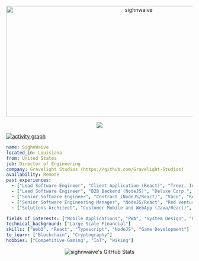 <!-- <p align="center">
<img alt="loficity" width="600px" src="https://github.com/HyunCafe/HyunCafe/raw/main/assests/loficity.gif"</img>
</p> -->

<p align="center">
  <img src="https://socialify.git.ci/sighnwaive/sighnwaive/image?font=Source%20Code%20Pro&forks=1&issues=1&language=1&name=1&owner=1&pattern=Plus&pulls=1&stargazers=1&theme=Dark" alt="sighnwaive" width="700" height="300" />
</p>

<p align="center">
  <img src="https://github-profile-trophy.vercel.app/?username=sighnwaive&theme=onedark&column=-1" />
</p>

[![activity graph](https://github-readme-activity-graph.vercel.app/graph?username=sighnwaive&theme=github-dark-dimmed&custom_title=sighnwaive%20Activity%20Graph&hide_border=true)](https://github.com/ashutosh00710/github-readme-activity-graph)

```yaml
name: SighnWaive
located_in: Louisiana
from: United States
job: Director of Engineering
company: Gravelight Studios (https://github.com/Gravelight-Studios)
availability: Remote
past experiences: 
  - ["Lead Software Engineer", "Client Application (React)", "Treez, Inc", "Remote", "2022-2023"]
  - ["Lead Software Engineer", "B2B Backend (NodeJS)", "Deluxe Corp.", "Remote", "2021-2022"]
  - ["Senior Software Engineer", "Contract (NodeJS/React)", "Vaco", "Remote", "2020-2021"]
  - ["Senior Software Engineering Manager", "NodeJS/React", "Red Ventures", "Charlotte, NC", "2019-2020"]
  - ["Solutions Architect", "Customer Mobile and WebApp (Java/React)", "Netspend", "Austin, TX", "2015-2019"]

fields_of_interests: ["Mobile Applications", "PWA", "System Design", "Cyber Security"]
technical_background: ["Large Scale Financial"]
skills: ["Web3", "React", "Typescript", "NodeJS", "Game Development"]
to_learn: ["Blockchain", "Cryptography"]
hobbies: ["Competitive Gaming", "IoT", "Hiking"]
```

<p align="center">
    <img alt="sighnwaive's GitHub Stats" src="https://github-readme-stats.vercel.app/api?username=sighnwaive&count_private=true&show_icons=true&theme=onedark&hide_border=true" />
</p>


<!-- Liked it ? -->

<!-- *ERC-20 / EVM: **0x07ed706146545d01fa66a3c08ebca8c93a0089e5***

*BTC: **bc1q3lu85cfkrc20ut64v90y428l79wfnv83mu72jv*** -->

<!-- <p align="center">
  <img src="https://capsule-render.vercel.app/api?type=waving&color=gradient&height=60&section=footer"/>
</p> -->
